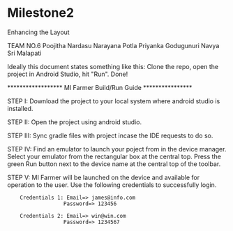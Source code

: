 # Milestone2
Enhancing the Layout

TEAM NO.6
Poojitha Nardasu
Narayana Potla
Priyanka Godugunuri
Navya Sri Malapati

Ideally this document states something like this:
Clone the repo, open the project in Android Studio, hit "Run". Done!

****************** MI Farmer Build/Run Guide ****************


STEP I:
		Download the project to your local system where android studio is installed. 

STEP II:
		Open the project using android studio.

STEP III: 
		Sync gradle files with project incase the IDE requests to do so.

STEP IV: 
		Find an emulator to launch your poject from in the device manager. Select your emulator from the rectangular box at the central top. Press the green Run button next to the device name at the central top of the toolbar.

STEP V:
		MI Farmer will be launched on the device and available for operation to the user. Use the following credentials to successfully login.

		Credentials 1: Email=> james@info.com
					  Password=> 123456

		Credentials 2: Email=> win@win.com
					  Password=> 1234567
